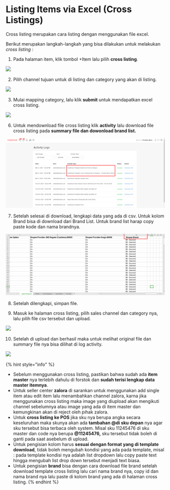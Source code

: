 # Listing Items via Excel \(Cross Listings\)

Cross listing merupakan cara listing dengan menggunakan file excel.

Berikut merupakan langkah-langkah yang bisa dilakukan untuk melakukan _cross listing_ : 

1. Pada halaman item, klik tombol +Item lalu pilih **cross listing**.

![](https://s3.amazonaws.com/cdn.freshdesk.com/data/helpdesk/attachments/production/48084855913/original/-lj3XDsVRXGuTalXgcTGyPjRzbTZBM-y7A.png?1612291312)

2. Pilih channel tujuan untuk di listing dan category yang akan di listing.

![](https://s3.amazonaws.com/cdn.freshdesk.com/data/helpdesk/attachments/production/48049647268/original/eq8O_75YrevrzJ6HfwcTl8imdKWuu2Shkg.png?1594965940)

3. Mulai mapping category, lalu klik **submit** untuk mendapatkan excel cross listing. 

![](https://s3.amazonaws.com/cdn.freshdesk.com/data/helpdesk/attachments/production/48062548537/original/YtrSsmawIeMJR3Bqc0PI4HSuDozOsCcPrQ.png?1601757059)

6. Untuk mendownload file cross listing klik **activity** lalu download file cross listing pada **summary file dan dowonload brand list.**

![](../../.gitbook/assets/image%20%28167%29.png)

7. Setelah selesai di download, lengkapi data yang ada di csv. Untuk kolom Brand bisa di download dari Brand List. Untuk brand list harap copy paste kode dan nama brandnya.

![](../../.gitbook/assets/image%20%2891%29.png)

8. Setelah dilengkapi, simpan file. 

9. Masuk ke halaman cross listing, pilih sales channel dan category nya, lalu pilih file csv tersebut dan upload.

![](https://s3.amazonaws.com/cdn.freshdesk.com/data/helpdesk/attachments/production/48062548606/original/zHuIDDrUi8KofVxv9DoTN200SKwTdMqFug.png?1601757262)

10. Setelah di upload dan berhasil maka untuk melihat original file dan summary file nya bisa dilihat di log activity.

![](https://s3.amazonaws.com/cdn.freshdesk.com/data/helpdesk/attachments/production/48062548715/original/iKBxQ4uj05i-bZEJA5REOMw_t_l3FpjSug.png?1601757322)



{% hint style="info" %}
* Sebelum menggunakan cross listing, pastikan bahwa sudah ada **item master** nya terlebih dahulu di forstok dan **sudah terisi lengkap data master itemnya**. 
* Untuk seller center **zalora** di sarankan untuk menggunakan add single item atau edit item lalu menambahkan channel zalora, karna jika menggunakan cross listing maka image yang diupload akan mengikuti channel sebelumnya atau image yang ada di item master dan kemungkinan akan di reject oleh pihak zalora. 
* Untuk **cross listing ke POS** jika sku nya berupa angka secara keseluruhan maka skunya akan ada **tambahan @di sku depan** nya agar sku tersebut bisa terbaca oleh system. Misal sku 11245476 di sku master dan code nya berupa **@11245476,** sku tersebut tidak boleh di ganti pada saat asebelum di upload. 
* Untuk pengisian kolom harus **sesuai dengan format yang di template download**, tidak boleh mengubah kondisi yang ada pada template, misal : pada template kondisi nya adalah list dropdown lalu copy paste text hingga mengubah list drop down tersebut menjadi text biasa.
* Untuk pengisian **brand** bisa dengan cara download file brand setelah download template cross listing lalu cari nama brand nya, copy id dan nama brand nya lalu paste di kolom brand yang ada di halaman cross listing.
{% endhint %}



